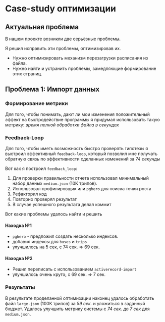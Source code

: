 # Case-study оптимизации

## Актуальная проблема
В нашем проекте возникли две серьёзные проблемы.

Я решил исправить эти проблемы, оптимизировав их.

- Нужно оптимизировать механизм перезагрузки расписания из файла.
- Нужно найти и устранить проблемы, замедляющие формирование этих страниц.

## Проблема 1: Импорт данных

### Формирование метрики
Для того, чтобы понимать, дают ли мои изменения положительный эффект на быстродействие программы я придумал использовать такую метрику: *время полной обработки файла в секундах*

### Feedback-Loop
Для того, чтобы иметь возможность быстро проверять гипотезы я выстроил эффективный `feedback-loop`, который позволил мне получать обратную связь по эффективности сделанных изменений за *74 секунды*

Вот как я построил `feedback_loop`:
  1. Для проверки правильности отчета использовал минимальный набор данных `medium.json` (10K трипов).
  2. Использовал профилировщик или `pghero` для поиска точки роста
  3. Рефакторил код
  4. Повторно проверял результат
  5. В случае успешного результата делал коммит

Вот какие проблемы удалось найти и решить

#### Находка №1
- `pghero` - предложил создать несколько индексов.
- добавил индексы для `buses` и `trips`
- улучшилось на 5 сек, с 74 сек. => 69 сек.

#### Находка №2
- Решил переписать с использованием `activerecord-import`
- улучшилось очень круто, с 69 сек. => 7 сек.

### Результаты
В результате проделанной оптимизации наконец удалось обработать файл `large.json` (100K трипов) за *59 сек.* и уложиться в заданный бюджет.
Удалось улучшить метрику системы с *74 сек. до 7 сек* для `medium.json`.


